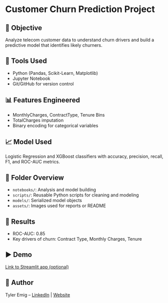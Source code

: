 # Customer Churn Prediction Project

## 🧠 Objective
Analyze telecom customer data to understand churn drivers and build a predictive model that identifies likely churners.

## 🔧 Tools Used
- Python (Pandas, Scikit-Learn, Matplotlib)
- Jupyter Notebook
- Git/GitHub for version control

## 📊 Features Engineered
- MonthlyCharges, ContractType, Tenure Bins
- TotalCharges imputation
- Binary encoding for categorical variables

## 📈 Model Used
Logistic Regression and XGBoost classifiers with accuracy, precision, recall, F1, and ROC-AUC metrics.

## 📁 Folder Overview
- `notebooks/`: Analysis and model building
- `scripts/`: Reusable Python scripts for cleaning and modeling
- `models/`: Serialized model objects
- `assets/`: Images used for reports or README

## 📌 Results
- ROC-AUC: 0.85
- Key drivers of churn: Contract Type, Monthly Charges, Tenure

## ▶️ Demo
[Link to Streamlit app (optional)]()

## 👤 Author
Tyler Emig – [LinkedIn](https://www.linkedin.com/in/tyler-emig/) | [Website](https://yourname.github.io)
